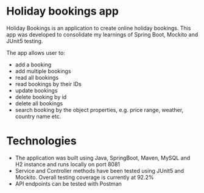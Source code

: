 # Holiday bookings app

Holiday Bookings is an application to create online holiday bookings. This app was developed to consolidate my learnings of Spring Boot, Mockito and JUnit5 testing.

The app allows user to:
- add a booking
- add multiple bookings
- read all bookings
- read bookings by their IDs
- update bookings
- delete booking by id
- delete all bookings
- search booking by the object properties, e.g. price range, weather, country name etc.

# Technologies
- The application was built using Java, SpringBoot, Maven, MySQL and H2 instance and runs locally on port 8081
- Service and Controller methods have been tested using JUnit5 and Mockito. Overall testing coverage is currently at 92.2%
- API endpoints can be tested with Postman

